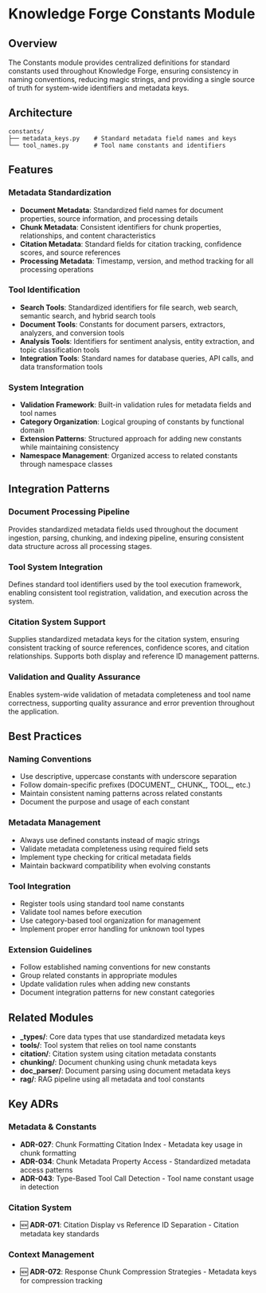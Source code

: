 # Knowledge Forge Constants Module

## Overview

The Constants module provides centralized definitions for standard constants used throughout Knowledge Forge, ensuring consistency in naming conventions, reducing magic strings, and providing a single source of truth for system-wide identifiers and metadata keys.

## Architecture

```
constants/
├── metadata_keys.py    # Standard metadata field names and keys
└── tool_names.py       # Tool name constants and identifiers
```

## Features

### Metadata Standardization
- **Document Metadata**: Standardized field names for document properties, source information, and processing details
- **Chunk Metadata**: Consistent identifiers for chunk properties, relationships, and content characteristics
- **Citation Metadata**: Standard fields for citation tracking, confidence scores, and source references
- **Processing Metadata**: Timestamp, version, and method tracking for all processing operations

### Tool Identification
- **Search Tools**: Standardized identifiers for file search, web search, semantic search, and hybrid search tools
- **Document Tools**: Constants for document parsers, extractors, analyzers, and conversion tools
- **Analysis Tools**: Identifiers for sentiment analysis, entity extraction, and topic classification tools
- **Integration Tools**: Standard names for database queries, API calls, and data transformation tools

### System Integration
- **Validation Framework**: Built-in validation rules for metadata fields and tool names
- **Category Organization**: Logical grouping of constants by functional domain
- **Extension Patterns**: Structured approach for adding new constants while maintaining consistency
- **Namespace Management**: Organized access to related constants through namespace classes

## Integration Patterns

### Document Processing Pipeline
Provides standardized metadata fields used throughout the document ingestion, parsing, chunking, and indexing pipeline, ensuring consistent data structure across all processing stages.

### Tool System Integration
Defines standard tool identifiers used by the tool execution framework, enabling consistent tool registration, validation, and execution across the system.

### Citation System Support
Supplies standardized metadata keys for the citation system, ensuring consistent tracking of source references, confidence scores, and citation relationships. Supports both display and reference ID management patterns.

### Validation and Quality Assurance
Enables system-wide validation of metadata completeness and tool name correctness, supporting quality assurance and error prevention throughout the application.

## Best Practices

### Naming Conventions
- Use descriptive, uppercase constants with underscore separation
- Follow domain-specific prefixes (DOCUMENT_, CHUNK_, TOOL_, etc.)
- Maintain consistent naming patterns across related constants
- Document the purpose and usage of each constant

### Metadata Management
- Always use defined constants instead of magic strings
- Validate metadata completeness using required field sets
- Implement type checking for critical metadata fields
- Maintain backward compatibility when evolving constants

### Tool Integration
- Register tools using standard tool name constants
- Validate tool names before execution
- Use category-based tool organization for management
- Implement proper error handling for unknown tool types

### Extension Guidelines
- Follow established naming conventions for new constants
- Group related constants in appropriate modules
- Update validation rules when adding new constants
- Document integration patterns for new constant categories

## Related Modules

- **_types/**: Core data types that use standardized metadata keys
- **tools/**: Tool system that relies on tool name constants
- **citation/**: Citation system using citation metadata constants
- **chunking/**: Document chunking using chunk metadata keys
- **doc_parser/**: Document parsing using document metadata keys
- **rag/**: RAG pipeline using all metadata and tool constants

## Key ADRs

### Metadata & Constants
- **ADR-027**: Chunk Formatting Citation Index - Metadata key usage in chunk formatting
- **ADR-034**: Chunk Metadata Property Access - Standardized metadata access patterns
- **ADR-043**: Type-Based Tool Call Detection - Tool name constant usage in detection

### Citation System
- 🆕 **ADR-071**: Citation Display vs Reference ID Separation - Citation metadata key standards

### Context Management
- 🆕 **ADR-072**: Response Chunk Compression Strategies - Metadata keys for compression tracking
